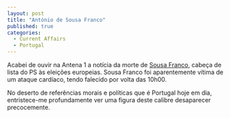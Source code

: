 ```yaml
---
layout: post
title: "António de Sousa Franco"
published: true
categories:
  - Current Affairs
  - Portugal
---
```

<p>Acabei de ouvir na Antena 1 a notícia da morte de <a href="http://jornal.publico.pt/2004/05/18/Destaque/X02.html">Sousa Franco</a>, cabeça de lista do PS às eleições europeias. Sousa Franco foi aparentemente vítima de um ataque cardíaco, tendo falecido por volta das 10h00.</p>
<p>No deserto de referências morais e políticas que é Portugal hoje em dia, entristece-me profundamente ver uma figura deste calibre desaparecer precocemente.</p>

